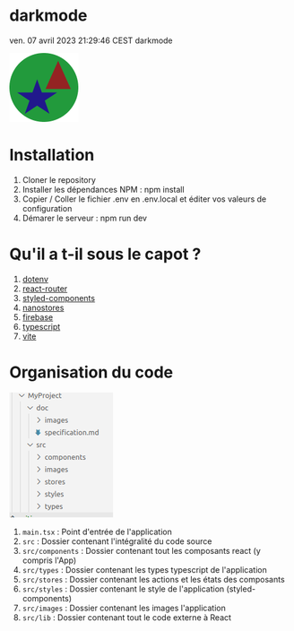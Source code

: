 # darkmode   
ven. 07 avril 2023 21:29:46 CEST
darkmode
   
![Logo](./src/images/Logo-defaut.png)
# Installation   
1. Cloner le repository
1. Installer les dépendances NPM : npm install
1. Copier / Coller le fichier .env en .env.local et éditer vos valeurs de configuration
1. Démarer le serveur : npm run dev
# Qu'il a t-il sous le capot ?   
1. [dotenv](https://github.com/motdotla/dotenv#readme)
1. [react-router](https://github.com/remix-run/react-router#readme)
1. [styled-components](https://styled-components.com/)
1. [nanostores](https://github.com/nanostores/nanostores#readme)
1. [firebase](https://firebase.google.com/)
1. [typescript](https://www.typescriptlang.org/)
1. [vite](https://github.com/vitejs/vite/tree/main/#readme)
# Organisation du code    
![organisation du code](./doc/images/organisation-code.png)
1. `main.tsx` : Point d'entrée de l'application 
1. `src` :  Dossier contenant l'intégralité du code source 
1. `src/components` : Dossier contenant tout les composants react (y compris l'App) 
1. `src/types` : Dossier contenant les types typescript de l'application 
1. `src/stores` : Dossier contenant les actions et les états des composants 
1. `src/styles` : Dossier contenant le style de l'application (styled-components) 
1. `src/images` : Dossier contenant les images l'application 
1. `src/lib` : Dossier contenant tout le code externe à React 
